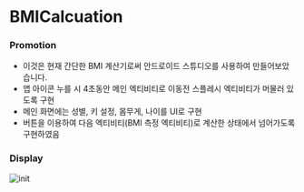 # BMICalcuation

### Promotion
- 이것은 현재 간단한 BMI 계산기로써 안드로이드 스튜디오를 사용하여 만들어보았습니다.
- 앱 아이콘 누를 시 4초동안 메인 엑티비티로 이동전 스플레시 엑티비티가 머물러 있도록 구현
- 메인 화면에는 성별, 키 설정, 몸무게, 나이를 UI로 구현
- 버튼을 이용하여 다음 엑티비티(BMI 측정 엑티비티)로 계산한 상태에서 넘어가도록 구현하였음

### Display
![init](https://user-images.githubusercontent.com/96816327/154790859-51da9cee-a8ce-448f-9c21-aff465a10893.PNG)
